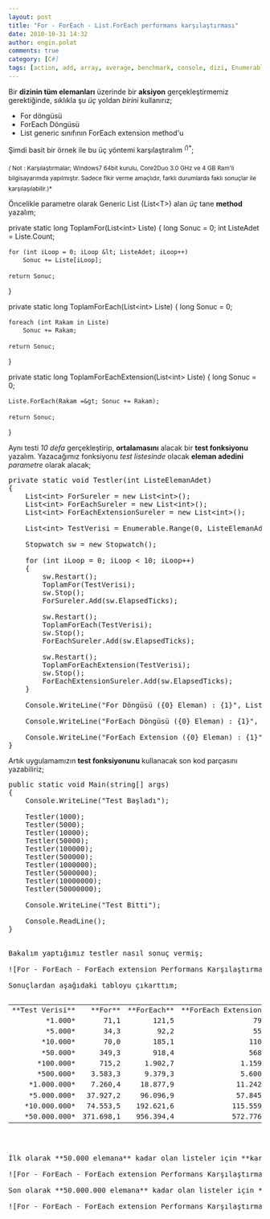 ```yaml
---
layout: post
title: "For - ForEach - List.ForEach performans karşılaştırması"
date: 2010-10-31 14:32
author: engin.polat
comments: true
category: [C#]
tags: [action, add, array, average, benchmark, console, dizi, Enumerable, for, foreach, generic, karşılaştırma, lambda, list, loop, performance, performans, range, restart, start, static, stop, stopwatch, test]
---
```

Bir **dizinin tüm elemanları** üzerinde bir **aksiyon** gerçekleştirmemiz gerektiğinde, sıklıkla şu *üç* yoldan *birini* kullanırız;



*   For döngüsü
*   ForEach Döngüsü
*   List generic sınıfının ForEach extension method'u

Şimdi basit bir örnek ile bu üç yöntemi karşılaştıralım <sup>*(*)*</sup>;

<sub>*(* Not : Karşılaştırmalar; Windows7 64bit kurulu, Core2Duo 3.0 GHz ve 4 GB Ram'li bilgisayarımda yapılmıştır. Sadece fikir verme amaçlıdır, farklı durumlarda faklı sonuçlar ile karşılaşılabilir.)*</sub>

Öncelikle parametre olarak Generic List (List&lt;T&gt;) alan *üç* tane **method** yazalım;



private static long ToplamFor(List&lt;int&gt; Liste)
{
    long Sonuc = 0;
    int ListeAdet = Liste.Count;

    for (int iLoop = 0; iLoop &lt; ListeAdet; iLoop++)
        Sonuc += Liste[iLoop];

    return Sonuc;
}

private static long ToplamForEach(List&lt;int&gt; Liste)
{
    long Sonuc = 0;

    foreach (int Rakam in Liste)
        Sonuc += Rakam;

    return Sonuc;
}

private static long ToplamForEachExtension(List&lt;int&gt; Liste)
{
    long Sonuc = 0;

    Liste.ForEach(Rakam =&gt; Sonuc += Rakam);

    return Sonuc;
}</pre>

Aynı testi *10 defa* gerçekleştirip, **ortalamasını** alacak bir **test fonksiyonu** yazalım. Yazacağımız fonksiyonu *test listesinde* olacak **eleman adedini** *parametre* olarak alacak;

<pre class="brush:csharp">private static void Testler(int ListeElemanAdet)
{
    List&lt;int&gt; ForSureler = new List&lt;int&gt;();
    List&lt;int&gt; ForEachSureler = new List&lt;int&gt;();
    List&lt;int&gt; ForEachExtensionSureler = new List&lt;int&gt;();

    List&lt;int&gt; TestVerisi = Enumerable.Range(0, ListeElemanAdet).ToList();

    Stopwatch sw = new Stopwatch();

    for (int iLoop = 0; iLoop &lt; 10; iLoop++)
    {
        sw.Restart();
        ToplamFor(TestVerisi);
        sw.Stop();
        ForSureler.Add(sw.ElapsedTicks);

        sw.Restart();
        ToplamForEach(TestVerisi);
        sw.Stop();
        ForEachSureler.Add(sw.ElapsedTicks);

        sw.Restart();
        ToplamForEachExtension(TestVerisi);
        sw.Stop();
        ForEachExtensionSureler.Add(sw.ElapsedTicks);
    }

    Console.WriteLine("For Döngüsü ({0} Eleman) : {1}", ListeElemanAdet, ForSureler.Average());

    Console.WriteLine("ForEach Döngüsü ({0} Eleman) : {1}", ListeElemanAdet, ForEachSureler.Average());

    Console.WriteLine("ForEach Extension ({0} Eleman) : {1}", ListeElemanAdet, ForEachExtensionSureler.Average());
}</pre>

Artık uygulamamızın **test fonksiyonunu** kullanacak son kod parçasını yazabiliriz;

<pre class="brush:csharp">public static void Main(string[] args)
{
    Console.WriteLine("Test Başladı");

    Testler(1000);
    Testler(5000);
    Testler(10000);
    Testler(50000);
    Testler(100000);
    Testler(500000);
    Testler(1000000);
    Testler(5000000);
    Testler(10000000);
    Testler(50000000);

    Console.WriteLine("Test Bitti");

    Console.ReadLine();
}


Bakalım yaptığımız testler nasıl sonuç vermiş;

![For - ForEach - ForEach extension Performans Karşılaştırması / Ekran Görüntüsü](/assets/uploads/2010/10/For_ForEach_ForEachExtensionPerformansTest_0.png "For_ForEach_ForEachExtensionPerformansTest")

Sonuçlardan aşağıdaki tabloyu çıkarttım;
<table>
<tbody>
<tr>
<td style="text-align: right;">**Test Verisi**</td>
<td style="text-align: right;">**For**</td>
<td style="text-align: right;">**ForEach**</td>
<td style="text-align: right;">**ForEach Extension**</td>
</tr>
<tr>
<td style="text-align: right;">*1.000*</td>
<td style="text-align: right;">71,1</td>
<td style="text-align: right;">121,5</td>
<td style="text-align: right;">79,7</td>
</tr>
<tr>
<td style="text-align: right;">*5.000*</td>
<td style="text-align: right;">34,3</td>
<td style="text-align: right;">92,2</td>
<td style="text-align: right;">55,6</td>
</tr>
<tr>
<td style="text-align: right;">*10.000*</td>
<td style="text-align: right;">70,0</td>
<td style="text-align: right;">185,1</td>
<td style="text-align: right;">110,4</td>
</tr>
<tr>
<td style="text-align: right;">*50.000*</td>
<td style="text-align: right;">349,3</td>
<td style="text-align: right;">918,4</td>
<td style="text-align: right;">568,3</td>
</tr>
<tr>
<td style="text-align: right;">*100.000*</td>
<td style="text-align: right;">715,2</td>
<td style="text-align: right;">1.902,7</td>
<td style="text-align: right;">1.159,0</td>
</tr>
<tr>
<td style="text-align: right;">*500.000*</td>
<td style="text-align: right;">3.583,3</td>
<td style="text-align: right;">9.379,3</td>
<td style="text-align: right;">5.600,0</td>
</tr>
<tr>
<td style="text-align: right;">*1.000.000*</td>
<td style="text-align: right;">7.260,4</td>
<td style="text-align: right;">18.877,9</td>
<td style="text-align: right;">11.242,8</td>
</tr>
<tr>
<td style="text-align: right;">*5.000.000*</td>
<td style="text-align: right;">37.927,2</td>
<td style="text-align: right;">96.096,9</td>
<td style="text-align: right;">57.845,4</td>
</tr>
<tr>
<td style="text-align: right;">*10.000.000*</td>
<td style="text-align: right;">74.553,5</td>
<td style="text-align: right;">192.621,6</td>
<td style="text-align: right;">115.559,6</td>
</tr>
<tr>
<td style="text-align: right;">*50.000.000*</td>
<td style="text-align: right;">371.698,1</td>
<td style="text-align: right;">956.394,4</td>
<td style="text-align: right;">572.776,7</td>
</tr>
</tbody>
</table>

İlk olarak **50.000 elemana** kadar olan listeler için **karşılaştırma** yapalım;

![For - ForEach - ForEach extension Performans Karşılaştırması / 50.000 elemana kadar inceleme](/assets/uploads/2010/10/For_ForEach_ForEachExtensionPerformansTest_1.png "For_ForEach_ForEachExtensionPerformansTest")

Son olarak **50.000.000 elemana** kadar olan listeler için **karşılaştırma** yapalım;

![For - ForEach - ForEach extension Performans Karşılaştırması / 50.000.000 elemana kadar inceleme](/assets/uploads/2010/10/For_ForEach_ForEachExtensionPerformansTest_2.png "For_ForEach_ForEachExtensionPerformansTest")

